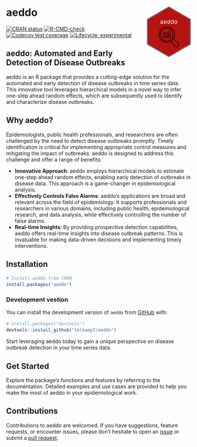 
<!-- README.md is generated from README.Rmd. Please edit that file -->

# aeddo <img src="man/figures/logo.png" align="right" height="139" alt="" />

<!-- badges: start -->

[![CRAN
status](https://www.r-pkg.org/badges/version/aeddo)](https://CRAN.R-project.org/package=aeddo)
[![R-CMD-check](https://github.com/ssi-dk/aeddo/actions/workflows/R-CMD-check.yaml/badge.svg)](https://github.com/ssi-dk/aeddo/actions/workflows/R-CMD-check.yaml)
[![Codecov test
coverage](https://codecov.io/gh/ssi-dk/aeddo/branch/main/graph/badge.svg)](https://app.codecov.io/gh/ssi-dk/aeddo?branch=main)
[![Lifecycle:
experimental](https://img.shields.io/badge/lifecycle-experimental-orange.svg)](https://lifecycle.r-lib.org/articles/stages.html#experimental)
<!-- badges: end -->

## aeddo: Automated and Early Detection of Disease Outbreaks

aeddo is an R package that provides a cutting-edge solution for the
automated and early detection of disease outbreaks in time series data.
This innovative tool leverages hierarchical models in a novel way to
infer one-step ahead random effects, which are subsequently used to
identify and characterize disease outbreaks.

## Why aeddo?

Epidemiologists, public health professionals, and researchers are often
challenged by the need to detect disease outbreaks promptly. Timely
identification is critical for implementing appropriate control measures
and mitigating the impact of outbreaks. aeddo is designed to address
this challenge and offer a range of benefits:

- **Innovative Approach**: aeddo employs hierarchical models to estimate
  one-step ahead random effects, enabling early detection of outbreaks
  in disease data. This approach is a game-changer in epidemiological
  analysis.
- **Effectively Controls False Alarms**: aeddo’s applications are broad
  and relevant across the field of epidemiology. It supports
  professionals and researchers in various domains, including public
  health, epidemiological research, and data analysis, while effectively
  controlling the number of false alarms.
- **Real-time Insights**: By providing prospective detection
  capabilities, aeddo offers real-time insights into disease outbreak
  patterns. This is invaluable for making data-driven decisions and
  implementing timely interventions.

## Installation

``` r
# Install aeddo from CRAN
install.packages("aeddo")
```

### Development vestion

You can install the development version of `aeddo` from
[GitHub](https://github.com/) with:

``` r
# install.packages("devtools")
devtools::install_github("telkamp7/aeddo")
```

Start leveraging aeddo today to gain a unique perspective on disease
outbreak detection in your time series data.

## Get Started

Explore the package’s functions and features by referring to the
documentation. Detailed examples and use cases are provided to help you
make the most of aeddo in your epidemiological work.

## Contributions

Contributions to aeddo are welcomed. If you have suggestions, feature
requests, or encounter issues, please don’t hesitate to open an
[issue](https://github.com/ssi-dk/aeddo/issues) or submit a [pull
request](https://github.com/ssi-dk/aeddo/pulls).
